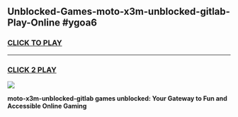
## Unblocked-Games-moto-x3m-unblocked-gitlab-Play-Online #ygoa6
<h3>
<a href="https://news.freeplayer.one?title=moto-x3m-unblocked-gitlab&ref=3">CLICK TO PLAY</a></h3>
<hr>

<h3>
<a href="https://news.freeplayer.one?title=moto-x3m-unblocked-gitlab&ref=3">CLICK 2 PLAY</a>
  
</h3>

<a href="https://news.freeplayer.one?title=moto-x3m-unblocked-gitlab&ref=3"><img src="https://clearcache.store/games.png"></a>


**moto-x3m-unblocked-gitlab games unblocked: Your Gateway to Fun and Accessible Online Gaming**

